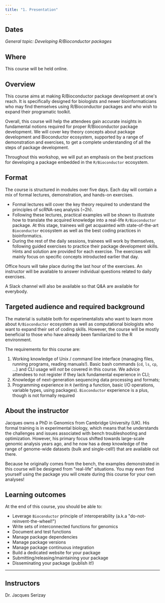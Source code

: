 ```yaml
---
title: "1. Presentation"
---
```


## Dates

_General topic: Developing R/Bioconductor packages_

## Where

This course will be held online.

## Overview

This course aims at making R/Bioconductor package development at one's reach. It is specifically designed for biologists and newer bioinformaticians who may find themselves using R/Bioconductor packages and who wish to expand their programatic toolkit. 

Overall, this course will help the attendees gain accurate insights in fundamental notions required for proper R/Bioconductor package development. We will cover key theory concepts about package development and Bioconductor ecosystem, supported by a range of demonstration and exercises, to get a complete understanding of all the steps of package development. 

Throughout this workshop, we will put an emphasis on the best practices for developing a package embedded in the `R/Bioconductor` ecosystem. 

## Format

The course is structured in modules over five days. Each day will contain a mix of formal lectures, demonstration, and hands-on exercises. 

- Formal lectures will cover the key theory required to understand the principles of scRNA-seq analysis (~2h).
- Following these lectures, practical examples will be shown to illustrate how to translate the acquired knowledge into a real-life `R/Bioconductor` package. At this stage, trainees will get acquainted with state-of-the-art `Bioconductor` ecosystem as well as the best coding practices in bioinformatics. 
- During the rest of the daily sessions, trainees will work by themselves, following 
guided exercises to practice their package development skills. Hints and solution are provided for each exercise. The exercises will mainly focus on specific concepts introducted earlier that day. 

Office hours will take place during the last hour of the exercises. An instructor will be available to answer individual questions related to daily exercises. 

A Slack channel will also be available so that Q&A are available for everybody.

## Targeted audience and required background

The material is suitable both for experimentalists who want to learn more about `R/Bioconductor` ecosystem as well as computational biologists who want to expand their set of coding skills. However, the course will be mostly beneficial to those who have already been familiarized to the R environment.

The requirements for this course are: 

1. Working knowledge of Unix / command line interface (managing files, running programs, reading manuals!). Basic bash commands (`cd`, `ls`, `cp`, ...) and CLI usage will _not_ be covered in this course. We advice attendees to not register if they lack fundamental experience in CLI; 
2. Knowledge of next-generation sequencing data processing and formats; 
3. Programming experience in `R` (writing a function, basic I/O operations, variable types, using packages). `Bioconductor` experience is a plus, though is not formally required

## About the instructor 

Jacques owns a PhD in Genomics from Cambridge University (UK). His formal training is in experimental biology, which means that he understands the challenges and issues associated with bench troubleshooting and optimization. However, his primary focus shifted towards large-scale genomic analysis years ago, and he now has a deep knowledge of the range of genome-wide datasets (bulk and single-cell!) that are available out there. 

Because he originally comes from the bench, the examples demonstrated in this course will be designed from "real-life" situations. You may even find yourself using the package you will create during this course for your own analyses!

## Learning outcomes

At the end of this course, you should be able to:

- Leverage `Bioconductor` principle of interoperability (a.k.a "do-not-reinvent-the-wheel!")
- Write sets of interconnected functions for genomics
- Document and test functions
- Manage package dependencies 
- Manage package versions
- Manage package continuous integration
- Build a dedicated website for your package
- Submitting/releasing/maintaining your package
- Disseminating your package (publish it!)

--- 

## Instructors

Dr. Jacques Serizay
